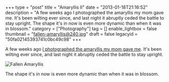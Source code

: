 +++
type = "post"
title = "Amaryllis II"
date = "2013-01-18T21:16:52"
description = "A few weeks ago I photographed the amaryllis my mom gave me. It's been wilting ever since, and last night it abruptly ceded the battle to stay upright. The shape it's in now is even more dynamic than when it was in blossom."
category = ["Photography"]
tag = []
enable_lightbox = false
thumbnail = "fallen-amaryllis@240.jpg"
draft = false
legacyid = "50fa02145393741c0bc49c98"
+++

<p>A few weeks ago <a href="/blog/amaryllis/">I photographed the amaryllis my mom gave me</a>. It's been wilting ever since, and last night it abruptly ceded the battle to stay upright.</p>
<p><img style="display:block; margin-left:auto; margin-right:auto;" src="fallen-amaryllis.jpg" alt="Fallen Amaryllis" title="fallen-amaryllis.jpg" border="0"   /></p>
<p>The shape it's in now is even more dynamic than when it was in blossom.</p>
